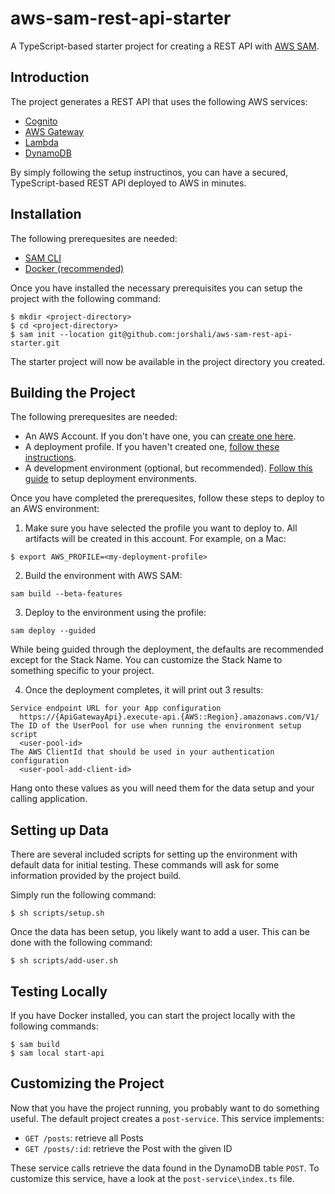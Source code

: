 # aws-sam-rest-api-starter

A TypeScript-based starter project for creating a REST API with [AWS SAM](https://aws.amazon.com/serverless/sam/).

## Introduction

The project generates a REST API that uses the following AWS services:

- [Cognito](https://www.google.com/search?client=safari&rls=en&q=aws+cognito&ie=UTF-8&oe=UTF-8)
- [AWS Gateway](https://aws.amazon.com/api-gateway/)
- [Lambda](https://aws.amazon.com/lambda/)
- [DynamoDB](https://aws.amazon.com/dynamodb/)

By simply following the setup instructinos, you can have a secured, TypeScript-based REST API deployed to AWS in minutes.

## Installation

The following prerequesites are needed:
* [SAM CLI](https://docs.aws.amazon.com/serverless-application-model/latest/developerguide/serverless-sam-cli-install-mac.html)
* [Docker (recommended)](https://docs.docker.com/get-docker/)

Once you have installed the necessary prerequisites you can setup the project with the following command:

```
$ mkdir <project-directory>
$ cd <project-directory>
$ sam init --location git@github.com:jorshali/aws-sam-rest-api-starter.git
```

The starter project will now be available in the project directory you created.

## Building the Project

The following prerequesites are needed:

* An AWS Account.  If you don't have one, you can [create one here](https://aws.amazon.com).
* A deployment profile.  If you haven't created one, [follow these instructions](https://docs.aws.amazon.com/cli/latest/userguide/cli-configure-profiles.html).
* A development environment (optional, but recommended).  [Follow this guide](https://focus.dev/serverless-patterns-creating-deployment-environments-in-aws-with-organizations/) to setup deployment environments.

Once you have completed the prerequesites, follow these steps to deploy to an AWS environment:

1. Make sure you have selected the profile you want to deploy to.  All artifacts will be created in this account.  For example, on a Mac:

```
$ export AWS_PROFILE=<my-deployment-profile>
```

2.  Build the environment with AWS SAM:

```
sam build --beta-features
```

3.  Deploy to the environment using the profile:

```
sam deploy --guided
```

While being guided through the deployment, the defaults are recommended except for the Stack Name.  You can customize the Stack Name to something specific to your project.

4.  Once the deployment completes, it will print out 3 results:

```
Service endpoint URL for your App configuration
  https://{ApiGatewayApi}.execute-api.{AWS::Region}.amazonaws.com/V1/
The ID of the UserPool for use when running the environment setup script
  <user-pool-id>
The AWS ClientId that should be used in your authentication configuration
  <user-pool-add-client-id>
```

Hang onto these values as you will need them for the data setup and your calling application.

## Setting up Data

There are several included scripts for setting up the environment with default data for initial testing.  These commands will ask for some information provided by the project build.

Simply run the following command:

```
$ sh scripts/setup.sh
```

Once the data has been setup, you likely want to add a user.  This can be done with the following command:

```
$ sh scripts/add-user.sh
```

## Testing Locally

If you have Docker installed, you can start the project locally with the following commands:

```
$ sam build
$ sam local start-api
```

## Customizing the Project

Now that you have the project running, you probably want to do something useful.  The default project creates a `post-service`.  This service implements:

- `GET /posts`:  retrieve all Posts
- `GET /posts/:id`:  retrieve the Post with the given ID

These service calls retrieve the data found in the DynamoDB table `POST`.  To customize this service, have a look at the `post-service\index.ts` file.
